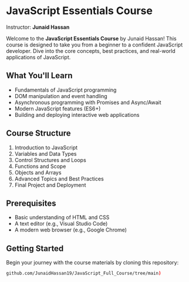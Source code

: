 # JavaScript Essentials Course

Instructor: **Junaid Hassan**

Welcome to the **JavaScript Essentials Course** by Junaid Hassan! This course is designed to take you from a beginner to a confident JavaScript developer. Dive into the core concepts, best practices, and real-world applications of JavaScript.

## What You'll Learn

- Fundamentals of JavaScript programming
- DOM manipulation and event handling
- Asynchronous programming with Promises and Async/Await
- Modern JavaScript features (ES6+)
- Building and deploying interactive web applications

## Course Structure

1. Introduction to JavaScript
2. Variables and Data Types
3. Control Structures and Loops
4. Functions and Scope
5. Objects and Arrays
6. Advanced Topics and Best Practices
7. Final Project and Deployment

## Prerequisites

- Basic understanding of HTML and CSS
- A text editor (e.g., Visual Studio Code)
- A modern web browser (e.g., Google Chrome)

## Getting Started

Begin your journey with the course materials by cloning this repository:

```bash
github.com/JunaidHassan19/JavaScript_Full_Course/tree/main)
